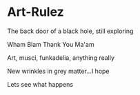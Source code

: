 # Art-Rulez 
The back door of a black hole, still exploring

Wham Blam Thank You Ma'am

Art, musci, funkadelia, anything really

New wrinkles in grey matter...I hope

Lets see what happens
